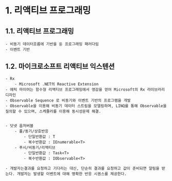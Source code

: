 # 1. 리액티브 프로그래밍


## 1.1. 리액티브 프로그래밍
    - 비동기 데이터흐름에 기반을 둔 프로그래밍 패러다임
    - 이벤트 기반
    
## 1.2. 마이크로소프트 리액티브 익스텐션
    - Rx
        - Microsoft .NET의 Reactive Extension
    - 에릭 마이어는 함수형 리액티브 프로그래밍에서 영감을 얻어 Microsoft의 Rx 라이브러리 디자인
    - Observable Sequence 로 비동기와 이벤트 기반의 프로그램을 개발
    - Observable을 이용해 비동기 데이터 스트림을 모델링하며, LINQ를 통해 Observable을 질의할 수 있으며, 스케쥴러를 이용해 동시성문제 해결.

    
    - 닷넷 옵저버블
        - 풀/동기/상호반응
            - 단일반환값 : T
            - 복수반환값 : IEnumerable<T>
        - 푸시/비동기/리액티브
            - 단일반환값 : Task<T>
            - 복수반환값 : IObservable<T>

    - 개발자는결과를 요청하고 기다리는 대신, 단순히 결과를 요청하고 값이 준비되면 알림을 받는다. 개발자는 발생할 이벤트에 대해 명확한 반응 시퀀스를 제공한다. 
